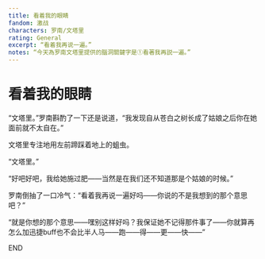 ```yaml
---
title: 看着我的眼睛
fandom: 激战
characters: 罗南/文塔里
rating: General
excerpt: “看着我再说一遍。”
notes: “今天為罗南文塔里提供的腦洞關鍵字是①看著我再説一遍。”
---
```


# 看着我的眼睛



“文塔里。”罗南斟酌了一下还是说道，“我发现自从苍白之树长成了姑娘之后你在她面前就不太自在。”

文塔里专注地用左前蹄踩着地上的蛆虫。

“文塔里。”

“好吧好吧，我给她施过肥——当然是在我们还不知道那是个姑娘的时候。”

罗南倒抽了一口冷气：“看着我再说一遍好吗——你说的不是我想到的那个意思吧？”

“就是你想的那个意思——嘿别这样好吗？我保证她不记得那件事了——你就算再怎么加迅捷buff也不会比半人马——跑——得——更——快——”



END
